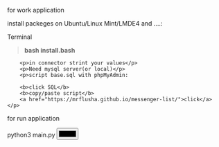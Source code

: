 <div>
	<p>for work application</p>
	<p>
		<p>install packeges on Ubuntu/Linux Mint/LMDE4 and ....:</p>
		<quote>Terminal</quote>
		<blockquote><b>bash install.bash</b></blockquote>

		<p>in connector strint your values</p>
		<p>Need mysql server(or local)</p>
		<p>script base.sql with phpMyAdmin: 
	
		<b>click SQL</b>
		<b>copy/paste script</b>
		<a href="https://mrflusha.github.io/messenger-list/">click</a>
	</p>
</div>


<div>
	<p>for run application</p>
	<quote>python3 main.py</quote>
	<input type = "color">
</div>
